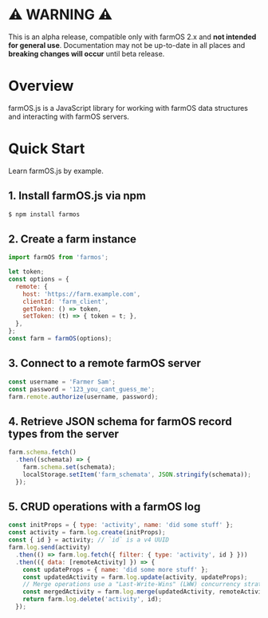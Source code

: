 # ⚠️ __WARNING__ ⚠️
This is an alpha release, compatible only with farmOS 2.x and __not intended for general use__. Documentation may not be up-to-date in all places and __breaking changes will occur__ until beta release.

# Overview
farmOS.js is a JavaScript library for working with farmOS data structures and interacting with farmOS servers.

# Quick Start
Learn farmOS.js by example.

## 1. Install farmOS.js via npm

```bash
$ npm install farmos
```

## 2. Create a farm instance

```js
import farmOS from 'farmos';

let token;
const options = {
  remote: {
    host: 'https://farm.example.com',
    clientId: 'farm_client',
    getToken: () => token,
    setToken: (t) => { token = t; },
  },
};
const farm = farmOS(options);
```

## 3. Connect to a remote farmOS server

```js
const username = 'Farmer Sam';
const password = '123_you_cant_guess_me';
farm.remote.authorize(username, password);
```

## 4. Retrieve JSON schema for farmOS record types from the server

```js
farm.schema.fetch()
  .then((schemata) => {
    farm.schema.set(schemata);
    localStorage.setItem('farm_schemata', JSON.stringify(schemata));
  });
```

## 5. CRUD operations with a farmOS log

```js
const initProps = { type: 'activity', name: 'did some stuff' };
const activity = farm.log.create(initProps);
const { id } = activity; // `id` is a v4 UUID
farm.log.send(activity)
  .then(() => farm.log.fetch({ filter: { type: 'activity', id } }))
  .then(({ data: [remoteActivity] }) => {
    const updateProps = { name: 'did some more stuff' };
    const updatedActivity = farm.log.update(activity, updateProps);
    // Merge operations use a "Last-Write-Wins" (LWW) concurrency strategy.
    const mergedActivity = farm.log.merge(updatedActivity, remoteActivity);
    return farm.log.delete('activity', id);
  });
```
